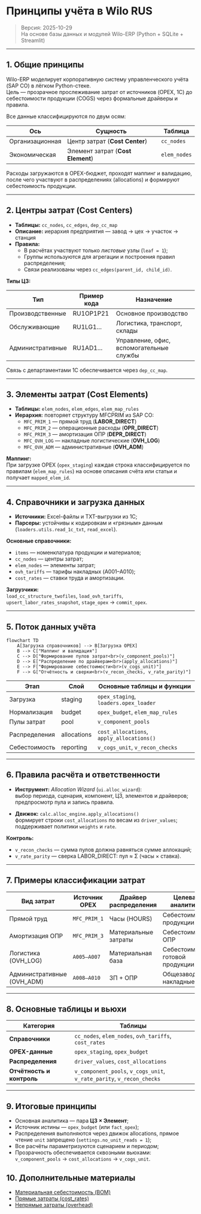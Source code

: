 # Принципы учёта в Wilo RUS

> Версия: 2025-10-29  
> На основе базы данных и модулей Wilo-ERP (Python + SQLite + Streamlit)

---

## 1. Общие принципы

Wilo-ERP моделирует корпоративную систему управленческого учёта (SAP CO) в лёгком Python-стеке.  
Цель — прозрачное прослеживание затрат от источников (OPEX, 1С) до себестоимости продукции (COGS) через формальные драйверы и правила.

Все данные классифицируются по двум осям:

| Ось | Сущность | Таблица |
|-----|-----------|----------|
| Организационная | Центр затрат (**Cost Center**) | `cc_nodes` |
| Экономическая | Элемент затрат (**Cost Element**) | `elem_nodes` |

Расходы загружаются в OPEX-бюджет, проходят маппинг и валидацию, после чего участвуют в распределениях (allocations) и формируют себестоимость продукции.

---

## 2. Центры затрат (Cost Centers)

- **Таблицы:** `cc_nodes`, `cc_edges`, `dep_cc_map`  
- **Описание:** иерархия предприятия — завод → цех → участок → станция  
- **Правила:**
  - В расчётах участвуют только *листовые* узлы (`leaf = 1`);
  - Группы используются для агрегации и построения правил распределения;
  - Связи реализованы через `cc_edges(parent_id, child_id)`.

**Типы ЦЗ:**

| Тип | Пример кода | Назначение |
|------|--------------|-------------|
| Производственные | RU1OP1P21 | Основное производство |
| Обслуживающие | RU1LG1… | Логистика, транспорт, склады |
| Административные | RU1AD1… | Управление, офис, вспомогательные службы |

Связь с департаментами 1С обеспечивается через `dep_cc_map`.

---

## 3. Элементы затрат (Cost Elements)

- **Таблицы:** `elem_nodes`, `elem_edges`, `elem_map_rules`  
- **Иерархия:** повторяет структуру MFCPRIM из SAP CO:  
  - `MFC_PRIM_1` — прямой труд (**LABOR_DIRECT**)  
  - `MFC_PRIM_2` — операционные расходы (**OPR_DIRECT**)  
  - `MFC_PRIM_3` — амортизация ОПР (**DEPR_DIRECT**)  
  - `MFC_OVH_LOG` — накладные логистические (**OVH_LOG**)  
  - `MFC_OVH_ADM` — административные (**OVH_ADM**)

**Маппинг:**  
При загрузке OPEX (`opex_staging`) каждая строка классифицируется по правилам (`elem_map_rules`) на основе описания счёта или статьи и получает `mapped_elem_id`.

---

## 4. Справочники и загрузка данных

- **Источники:** Excel-файлы и TXT-выгрузки из 1С;  
- **Парсеры:** устойчивы к кодировкам и «грязным» данным (`loaders.utils.read_1c_txt`, `read_excel`).

**Основные справочники:**
- `items` — номенклатура продукции и материалов;  
- `cc_nodes` — центры затрат;  
- `elem_nodes` — элементы затрат;  
- `ovh_tariffs` — тарифы накладных (A001–A010);  
- `cost_rates` — ставки труда и амортизации.  

**Загрузчики:**  
`load_cc_structure_twofiles`, `load_ovh_tariffs`, `upsert_labor_rates_snapshot`, `stage_opex` → `commit_opex`.

---

## 5. Поток данных учёта

```mermaid
flowchart TD
    A[Загрузка справочников] --> B[Загрузка OPEX]
    B --> C["Маппинг и валидация"]
    C --> D["Формирование пулов затрат<br>(v_component_pools)"]
    D --> E["Распределение по драйверам<br>(apply_allocations)"]
    E --> F["Формирование себестоимости<br>(v_cogs_unit)"]
    F --> G["Отчётность и сверки<br>(v_recon_checks, v_rate_parity)"]
```

| Этап | Слой | Основные таблицы и функции |
|------|------|------------------------------|
| Загрузка | staging | `opex_staging`, `loaders.opex_loader` |
| Нормализация | budget | `opex_budget`, `elem_map_rules` |
| Пулы затрат | pool | `v_component_pools` |
| Распределения | allocations | `cost_allocations`, `apply_allocations()` |
| Себестоимость | reporting | `v_cogs_unit`, `v_recon_checks` |

---

## 6. Правила расчёта и ответственности

- **Инструмент:** *Allocation Wizard* (`ui.alloc_wizard`):  
  выбор периода, сценария, компонент, ЦЗ, элементов и драйверов;  
  предпросмотр пула и запись правила.

- **Движок:** `calc.alloc_engine.apply_allocations()`  
  формирует строки `cost_allocations` по весам из `driver_values`;  
  поддерживает политики `weights` и `rate`.

**Контроль:**
- `v_recon_checks` — сумма пулов должна равняться сумме аллокаций;  
- `v_rate_parity` — сверка LABOR_DIRECT: пул ≈ Σ (часы × ставка).

---

## 7. Примеры классификации затрат

| Вид затрат | Источник OPEX | Драйвер распределения | Целевая аналитика |
|-------------|----------------|------------------------|-------------------|
| Прямой труд | `MFC_PRIM_1` | Часы (HOURS) | Себестоимость продукции |
| Амортизация ОПР | `MFC_PRIM_3` | Материальные затраты | Себестоимость ОПР |
| Логистика (OVH_LOG) | `A005–A007` | Материальная база | Себестоимость готовой продукции |
| Административные (OVH_ADM) | `A008–A010` | ЗП + ОПР | Общезаводские накладные |

---

## 8. Основные таблицы и вьюхи

| Категория | Таблицы |
|------------|----------|
| **Справочники** | `cc_nodes`, `elem_nodes`, `ovh_tariffs`, `cost_rates` |
| **OPEX-данные** | `opex_staging`, `opex_budget` |
| **Распределения** | `driver_values`, `cost_allocations` |
| **Отчётность и контроль** | `v_component_pools`, `v_cogs_unit`, `v_rate_parity`, `v_recon_checks` |

---

## 9. Итоговые принципы

- Основная аналитика — пара **ЦЗ × Элемент**;  
- Источник истины — `opex_budget` (или `fact_opex`);  
- Распределения выполняются через движок allocations, прямое чтение `unit` запрещено (`settings.no_unit_reads = 1`);  
- Все расчёты параметризуются сценарием и периодом;  
- Прозрачность обеспечивается сквозными вьюхами: `v_component_pools` → `cost_allocations` → `v_cogs_unit`.
## 10. Дополнительные материалы

- [Материальная себестоимость (BOM)](planning/bom.md)
- [Прямые затраты (cost_rates)](planning/direct_costs.md)
- [Непрямые затраты (overhead)](planning/overhead.md)

